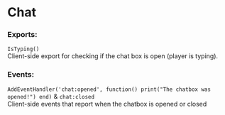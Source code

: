 # Chat

### Exports:
`IsTyping()`  
Client-side export for checking if the chat box is open (player is typing).  

### Events:
`AddEventHandler('chat:opened', function()
  print("The chatbox was opened!")
end)`
& `chat:closed`  
Client-side events that report when the chatbox is opened or closed  
